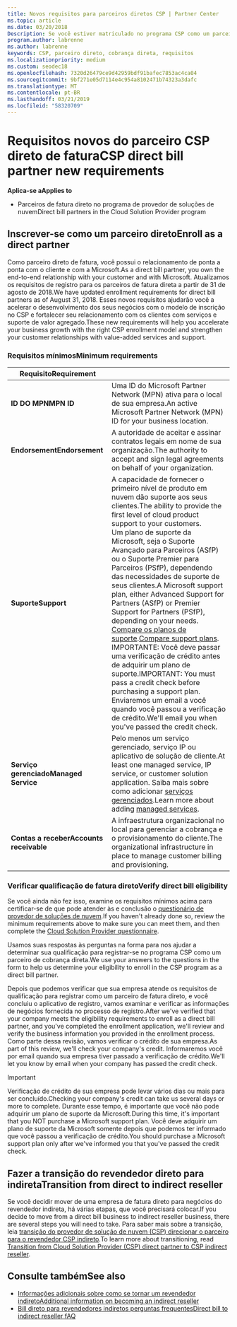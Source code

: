 ```yaml
---
title: Novos requisitos para parceiros diretos CSP | Partner Center
ms.topic: article
ms.date: 03/20/2018
Description: Se você estiver matriculado no programa CSP como um parceiro direto, você deve se preparar para atender a esses requisitos de serviços e suporte atualizado.
program.author: labrenne
ms.author: labrenne
keywords: CSP, parceiro direto, cobrança direta, requisitos
ms.localizationpriority: medium
ms.custom: seodec18
ms.openlocfilehash: 7320d26479ce9d42959bdf91bafec7853ac4ca04
ms.sourcegitcommit: 9bf271e05d7114e4c954a8102471b74323a3dafc
ms.translationtype: MT
ms.contentlocale: pt-BR
ms.lasthandoff: 03/21/2019
ms.locfileid: "58320709"
---
```

# <a name="csp-direct-bill-partner-new-requirements"></a><span data-ttu-id="5a8bb-104">Requisitos novos do parceiro CSP direto de fatura</span><span class="sxs-lookup"><span data-stu-id="5a8bb-104">CSP direct bill partner new requirements</span></span>

<span data-ttu-id="5a8bb-105">**Aplica-se a**</span><span class="sxs-lookup"><span data-stu-id="5a8bb-105">**Applies to**</span></span>

- <span data-ttu-id="5a8bb-106">Parceiros de fatura direto no programa de provedor de soluções de nuvem</span><span class="sxs-lookup"><span data-stu-id="5a8bb-106">Direct bill partners in the Cloud Solution Provider program</span></span>

## <a name="enroll-as-a-direct-partner"></a><span data-ttu-id="5a8bb-107">Inscrever-se como um parceiro direto</span><span class="sxs-lookup"><span data-stu-id="5a8bb-107">Enroll as a direct partner</span></span>

<span data-ttu-id="5a8bb-108">Como parceiro direto de fatura, você possui o relacionamento de ponta a ponta com o cliente e com a Microsoft.</span><span class="sxs-lookup"><span data-stu-id="5a8bb-108">As a direct bill partner, you own the end-to-end relationship with your customer and with Microsoft.</span></span> <span data-ttu-id="5a8bb-109">Atualizamos os requisitos de registro para os parceiros de fatura direta a partir de 31 de agosto de 2018.</span><span class="sxs-lookup"><span data-stu-id="5a8bb-109">We have updated enrollment requirements for direct bill partners as of August 31, 2018.</span></span> <span data-ttu-id="5a8bb-110">Esses novos requisitos ajudarão você a acelerar o desenvolvimento dos seus negócios com o modelo de inscrição no CSP e fortalecer seu relacionamento com os clientes com serviços e suporte de valor agregado.</span><span class="sxs-lookup"><span data-stu-id="5a8bb-110">These new requirements will help you accelerate your business growth with the right CSP enrollment model and strengthen your customer relationships with value-added services and support.</span></span>

### <a name="minimum-requirements"></a><span data-ttu-id="5a8bb-111">Requisitos mínimos</span><span class="sxs-lookup"><span data-stu-id="5a8bb-111">Minimum requirements</span></span>

|<span data-ttu-id="5a8bb-112">**Requisito**</span><span class="sxs-lookup"><span data-stu-id="5a8bb-112">**Requirement**</span></span>|                             |
|--------------------------------|--------------------------------------------------------------|
|<span data-ttu-id="5a8bb-113">**ID DO MPN**</span><span class="sxs-lookup"><span data-stu-id="5a8bb-113">**MPN ID**</span></span>   |<span data-ttu-id="5a8bb-114">Uma ID do Microsoft Partner Network (MPN) ativa para o local de sua empresa.</span><span class="sxs-lookup"><span data-stu-id="5a8bb-114">An active Microsoft Partner Network (MPN) ID for your business location.</span></span>    |
|<span data-ttu-id="5a8bb-115">**Endorsement**</span><span class="sxs-lookup"><span data-stu-id="5a8bb-115">**Endorsement**</span></span>   |<span data-ttu-id="5a8bb-116">A autoridade de aceitar e assinar contratos legais em nome de sua organização.</span><span class="sxs-lookup"><span data-stu-id="5a8bb-116">The authority to accept and sign legal agreements on behalf of your organization.</span></span>|
|<span data-ttu-id="5a8bb-117">**Suporte**</span><span class="sxs-lookup"><span data-stu-id="5a8bb-117">**Support**</span></span>   |<span data-ttu-id="5a8bb-118">A capacidade de fornecer o primeiro nível de produto em nuvem dão suporte aos seus clientes.</span><span class="sxs-lookup"><span data-stu-id="5a8bb-118">The ability to provide the first level of cloud product support to your customers.</span></span> <br><span data-ttu-id="5a8bb-119">Um plano de suporte da Microsoft, seja o Suporte Avançado para Parceiros (ASfP) ou o Suporte Premier para Parceiros (PSfP), dependendo das necessidades de suporte de seus clientes.</span><span class="sxs-lookup"><span data-stu-id="5a8bb-119">A Microsoft support plan, either Advanced Support for Partners (ASfP) or Premier Support for Partners (PSfP), depending on your needs.</span></span> <span data-ttu-id="5a8bb-120">[Compare os planos de suporte](https://partner.microsoft.com/en-US/support/partnersupport).</span><span class="sxs-lookup"><span data-stu-id="5a8bb-120">[Compare support plans](https://partner.microsoft.com/en-US/support/partnersupport).</span></span><br> <span data-ttu-id="5a8bb-121">IMPORTANTE: Você deve passar uma verificação de crédito antes de adquirir um plano de suporte.</span><span class="sxs-lookup"><span data-stu-id="5a8bb-121">IMPORTANT: You must pass a credit check before purchasing a support plan.</span></span> <span data-ttu-id="5a8bb-122">Enviaremos um email a você quando você passou a verificação de crédito.</span><span class="sxs-lookup"><span data-stu-id="5a8bb-122">We'll email you when you've passed the credit check.</span></span> |
|<span data-ttu-id="5a8bb-123">**Serviço gerenciado**</span><span class="sxs-lookup"><span data-stu-id="5a8bb-123">**Managed Service**</span></span>   |<span data-ttu-id="5a8bb-124">Pelo menos um serviço gerenciado, serviço IP ou aplicativo de solução de cliente.</span><span class="sxs-lookup"><span data-stu-id="5a8bb-124">At least one managed service, IP service, or customer solution application.</span></span> <span data-ttu-id="5a8bb-125">Saiba mais sobre como adicionar [serviços gerenciados](https://partner.microsoft.com/en-US/business-opportunities/managed-services-provider).</span><span class="sxs-lookup"><span data-stu-id="5a8bb-125">Learn more about adding [managed services](https://partner.microsoft.com/en-US/business-opportunities/managed-services-provider).</span></span>|
|<span data-ttu-id="5a8bb-126">**Contas a receber**</span><span class="sxs-lookup"><span data-stu-id="5a8bb-126">**Accounts receivable**</span></span> |<span data-ttu-id="5a8bb-127">A infraestrutura organizacional no local para gerenciar a cobrança e o provisionamento do cliente.</span><span class="sxs-lookup"><span data-stu-id="5a8bb-127">The organizational infrastructure in place to manage customer billing and provisioning.</span></span>

### <a name="verify-direct-bill-eligibility"></a><span data-ttu-id="5a8bb-128">Verificar qualificação de fatura direto</span><span class="sxs-lookup"><span data-stu-id="5a8bb-128">Verify direct bill eligibility</span></span>

<span data-ttu-id="5a8bb-129">Se você ainda não fez isso, examine os requisitos mínimos acima para certificar-se de que pode atender às e conclusão o [questionário de provedor de soluções de nuvem](https://partner.microsoft.com/cloud-solution-provider/assessment).</span><span class="sxs-lookup"><span data-stu-id="5a8bb-129">If you haven't already done so, review the minimum requirements above to make sure you can meet them, and then complete the [Cloud Solution Provider questionnaire](https://partner.microsoft.com/cloud-solution-provider/assessment).</span></span>

<span data-ttu-id="5a8bb-130">Usamos suas respostas às perguntas na forma para nos ajudar a determinar sua qualificação para registrar-se no programa CSP como um parceiro de cobrança direta.</span><span class="sxs-lookup"><span data-stu-id="5a8bb-130">We use your answers to the questions in the form to help us determine your eligibility to enroll in the CSP program as a direct bill partner.</span></span>

<span data-ttu-id="5a8bb-131">Depois que podemos verificar que sua empresa atende os requisitos de qualificação para registrar como um parceiro de fatura direto, e você concluiu o aplicativo de registro, vamos examinar e verificar as informações de negócios fornecida no processo de registro.</span><span class="sxs-lookup"><span data-stu-id="5a8bb-131">After we've verified that your company meets the eligibility requirements to enroll as a direct bill partner, and you've completed the enrollment application, we'll review and verify the business information you provided in the enrollment process.</span></span> <span data-ttu-id="5a8bb-132">Como parte dessa revisão, vamos verificar o crédito de sua empresa.</span><span class="sxs-lookup"><span data-stu-id="5a8bb-132">As part of this review, we'll check your company's credit.</span></span> <span data-ttu-id="5a8bb-133">Informaremos você por email quando sua empresa tiver passado a verificação de crédito.</span><span class="sxs-lookup"><span data-stu-id="5a8bb-133">We'll let you know by email when your company has passed the credit check.</span></span>

>[!IMPORTANT]
><span data-ttu-id="5a8bb-134">Verificação de crédito de sua empresa pode levar vários dias ou mais para ser concluído.</span><span class="sxs-lookup"><span data-stu-id="5a8bb-134">Checking your company's credit can take us several days or more to complete.</span></span> <span data-ttu-id="5a8bb-135">Durante esse tempo, é importante que você não pode adquirir um plano de suporte da Microsoft.</span><span class="sxs-lookup"><span data-stu-id="5a8bb-135">During this time, it's important that you NOT purchase a Microsoft support plan.</span></span> <span data-ttu-id="5a8bb-136">Você deve adquirir um plano de suporte da Microsoft somente depois que podemos ter informado que você passou a verificação de crédito.</span><span class="sxs-lookup"><span data-stu-id="5a8bb-136">You should purchase a Microsoft support plan only after we've informed you that you've passed the credit check.</span></span>

## <a name="transition-from-direct-to-indirect-reseller"></a><span data-ttu-id="5a8bb-137">Fazer a transição do revendedor direto para indireta</span><span class="sxs-lookup"><span data-stu-id="5a8bb-137">Transition from direct to indirect reseller</span></span>

<span data-ttu-id="5a8bb-138">Se você decidir mover de uma empresa de fatura direto para negócios do revendedor indireta, há várias etapas, que você precisará colocar.</span><span class="sxs-lookup"><span data-stu-id="5a8bb-138">If you decide to move from a direct bill business to indirect reseller business, there are several steps you will need to take.</span></span> <span data-ttu-id="5a8bb-139">Para saber mais sobre a transição, leia [transição do provedor de solução de nuvem (CSP) direcionar o parceiro para o revendedor CSP indireto](transition-direct-to-indirect.md).</span><span class="sxs-lookup"><span data-stu-id="5a8bb-139">To learn more about transitioning, read [Transition from Cloud Solution Provider (CSP) direct partner to CSP indirect reseller](transition-direct-to-indirect.md).</span></span> 

## <a name="see-also"></a><span data-ttu-id="5a8bb-140">Consulte também</span><span class="sxs-lookup"><span data-stu-id="5a8bb-140">See also</span></span>

- [<span data-ttu-id="5a8bb-141">Informações adicionais sobre como se tornar um revendedor indireto</span><span class="sxs-lookup"><span data-stu-id="5a8bb-141">Additional information on becoming an indirect reseller</span></span>](https://assetsprod.microsoft.com/csp-directbill-to-indirect-transition.pdf)
- [<span data-ttu-id="5a8bb-142">Bill direto para revendedores indiretos perguntas frequentes</span><span class="sxs-lookup"><span data-stu-id="5a8bb-142">Direct bill to indirect reseller fAQ</span></span>](https://assetsprod.microsoft.com/mpn/direct-bill-partner-faq.pdf)
